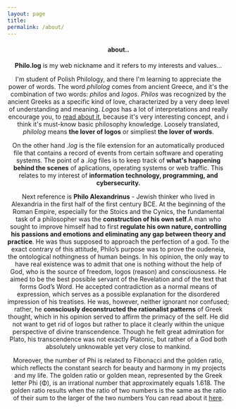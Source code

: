 ```yaml
---
layout: page
title: 
permalink: /about/
---
```


<center>
<h4><b>about..</b></h4>
<p><b>Philo.log</b> is my web nickname and it refers to my interests and values...</p>

<p>I'm student of Polish Philology, and there I'm learning to appreciate the power of words. The word <i>philolog</i> comes from ancient Greece, and it's the combination of two words: <i>philos</i> and <i>logos</i>. <i>Philos</i> was recognized by the ancient Greeks as a specific kind of love, characterized by a very deep level of understanding and meaning. <i>Logos</i> has a lot of interpretations and really encourage you, to <a href="https://en.wikipedia.org/wiki/Logos">read about it</a>, because it's very interesting concept, and i think it's must-know basic philosophy knowledge. Loosely translated, <i>philolog</i> means <b>the lover of logos</b> or simpliest <b>the lover of words</b>.</p>

<p>On the other hand <i>.log</i> is the file extension for an automatically produced file that contains a record of events from certain software and operating systems. The point of a <i>.log</i> files is to keep track of <b>what's happening behind the scenes</b> of aplications, operating systems or web traffic. This relates to my interest of <b>information technology, programming, and cybersecurity.</b></p>

<p>Next reference is <b>Philo Alexandrinus</b> - Jewish thinker who lived in Alexandria in the first half of the first century BCE. At the beginning of the Roman Empire, especially for the Stoics and the Cynics, the fundamental task of a philosopher was the <b>construction of his own self</b>.A man who sought to improve himself had to first <b>regulate his own nature, controlling his passions and emotions and eliminating any gap between theory and practice</b>. He was thus supposed to approach the perfection of a god. To the exact contrary of this attitude, Philo’s purpose was to prove the oudeneia, the ontological nothingness of human beings. In his opinion, the only way to have real existence was to admit that one is nothing without the help of God, who is the source of freedom, logos (reason) and consciousness. He aimed to be the best possible servant of the Revelation and of the text that forms God’s Word. He accepted contradiction as a normal means of expression, which serves as a possible explanation for the disordered impression of his treatises. He was, however, neither ignorant nor confused; rather, he <b>consciously deconstructed the rationalist patterns</b> of Greek thought, which in his opinion served to affirm the primacy of the self. He did not want to get rid of logos but rather to place it clearly within the unique perspective of divine transcendence. Though he felt great admiration for Plato, his transcendence was not exactly Platonic, but rather of a God both absolutely unknowable yet very close to mankind.</p>

Moreover, the number of Phi is related to Fibonacci and the golden ratio, which reflects the constant search for beauty and harmony in my projects and my life. The golden ratio or golden mean, represented by the Greek letter Phi (Φ), is an irrational number that approximately equals 1.618. The golden ratio results when the ratio of two numbers is the same as the ratio of their sum to the larger of the two numbers You can read about it <a href="https://r-knott.surrey.ac.uk/Fibonacci/phi.html">here</a>.
</center>